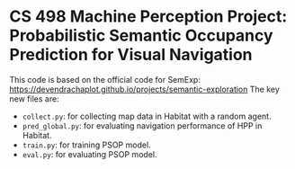 # CS 498 Machine Perception Project: Probabilistic Semantic Occupancy Prediction for Visual Navigation
This code is based on the official code for SemExp: https://devendrachaplot.github.io/projects/semantic-exploration
The key new files are:
* `collect.py`: for collecting map data in Habitat with a random agent.
* `pred_global.py`: for evaluating navigation performance of HPP in Habitat.
* `train.py`: for training PSOP model.
* `eval.py`: for evaluating PSOP model.